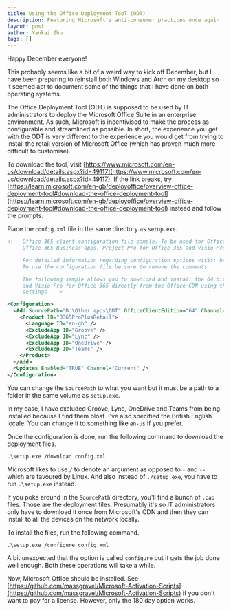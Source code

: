 ```yaml
---
title: Using the Office Deployment Tool (ODT)
description: Featuring Microsoft's anti-consumer practices once again
layout: post
author: Yankai Zhu
tags: []
---
```


Happy December everyone!

This probably seems like a bit of a weird way to kick off December, but I have been preparing to reinstall both Windows and Arch on my desktop so it seemed apt to document some of the things that I have done on both operating systems.

The Office Deployment Tool (ODT) is supposed to be used by IT administrators to deploy the Microsoft Office Suite in an enterprise environment. As such, Microsoft is incentivised to make the process as configurable and streamlined as possible. In short, the experience you get with the ODT is very different to the experience you would get from trying to install the retail version of Microsoft Office (which has proven much more difficult to customise).

To download the tool, visit [https://www.microsoft.com/en-us/download/details.aspx?id=49117](https://www.microsoft.com/en-us/download/details.aspx?id=49117). If the link breaks, try [https://learn.microsoft.com/en-gb/deployoffice/overview-office-deployment-tool#download-the-office-deployment-tool](https://learn.microsoft.com/en-gb/deployoffice/overview-office-deployment-tool#download-the-office-deployment-tool) instead and follow the prompts.

Place the `config.xml` file in the same directory as `setup.exe`.

```xml
<!-- Office 365 client configuration file sample. To be used for Office 365 ProPlus apps, 
     Office 365 Business apps, Project Pro for Office 365 and Visio Pro for Office 365. 

     For detailed information regarding configuration options visit: http://aka.ms/ODT. 
     To use the configuration file be sure to remove the comments

     The following sample allows you to download and install the 64 bit version of the Office 365 ProPlus apps 
     and Visio Pro for Office 365 directly from the Office CDN using the Current Channel
     settings  -->

<Configuration>
  <Add SourcePath="D:\Other apps\ODT" OfficeClientEdition="64" Channel="Current">
    <Product ID="O365ProPlusRetail">
      <Language ID="en-gb" />
      <ExcludeApp ID="Groove" />
      <ExcludeApp ID="Lync" />
      <ExcludeApp ID="OneDrive" />
      <ExcludeApp ID="Teams" />
    </Product>
  </Add>
  <Updates Enabled="TRUE" Channel="Current" />
</Configuration>
```

You can change the `SourcePath` to what you want but it must be a path to a folder in the same volume as `setup.exe`. 

In my case, I have excluded Groove, Lync, OneDrive and Teams from being installed because I find them bloat. I've also specified the British English locale. You can change it to something like `en-us` if you prefer.

Once the configuration is done, run the following command to download the deployment files.

```
.\setup.exe /download config.xml
```

Microsoft likes to use `/` to denote an argument as opposed to `-` and `--` which are favoured by Linux. And also instead of `./setup.exe`, you have to run `.\setup.exe` instead.

If you poke around in the `SourcePath` directory, you'll find a bunch of `.cab` files. Those are the deployment files. Presumably it's so IT administrators only have to download it once from Microsoft's CDN and then they can install to all the devices on the network locally. 

To install the files, run the following command.

```
.\setup.exe /configure config.xml
```

A bit unexpected that the option is called `configure` but it gets the job done well enough. Both these operations will take a while.

Now, Microsoft Office should be installed. See [https://github.com/massgravel/Microsoft-Activation-Scripts](https://github.com/massgravel/Microsoft-Activation-Scripts) if you don't want to pay for a license. However, only the 180 day option works.

